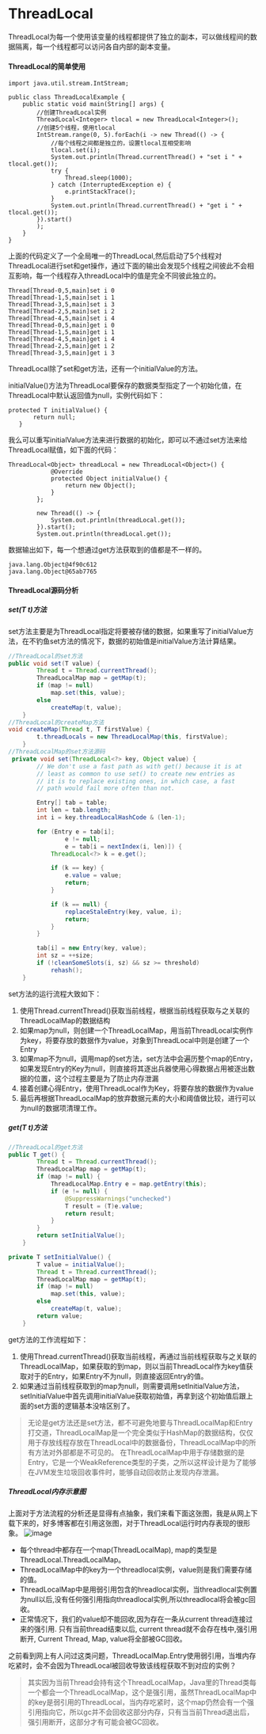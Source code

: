 # ThreadLocal

ThreadLocal为每一个使用该变量的线程都提供了独立的副本，可以做线程间的数据隔离，每一个线程都可以访问各自内部的副本变量。

#### ThreadLocal的简单使用
```
import java.util.stream.IntStream;

public class ThreadLocalExample {
	public static void main(String[] args) {
        //创建ThreadLocal实例
		ThreadLocal<Integer> tlocal = new ThreadLocal<Integer>(); 
        //创建5个线程，使用tlocal
		IntStream.range(0, 5).forEach(i -> new Thread(() -> {
            //每个线程之间都是独立的，设置tlocal互相受影响
			tlocal.set(i);
			System.out.println(Thread.currentThread() + "set i " + tlocal.get());
			try {
				Thread.sleep(1000);
			} catch (InterruptedException e) {
				e.printStackTrace();
			}
			System.out.println(Thread.currentThread() + "get i " + tlocal.get());
		}).start()
		);
	}
}
```
上面的代码定义了一个全局唯一的ThreadLocal<Integer>,然后启动了5个线程对ThreadLocal进行set和get操作，通过下面的输出会发现5个线程之间彼此不会相互影响，每一个线程存入threadLocal中的值是完全不同彼此独立的。
```
Thread[Thread-0,5,main]set i 0
Thread[Thread-1,5,main]set i 1
Thread[Thread-3,5,main]set i 3
Thread[Thread-2,5,main]set i 2
Thread[Thread-4,5,main]set i 4
Thread[Thread-0,5,main]get i 0
Thread[Thread-1,5,main]get i 1
Thread[Thread-4,5,main]get i 4
Thread[Thread-2,5,main]get i 2
Thread[Thread-3,5,main]get i 3
```
 ThreadLocal除了set和get方法，还有一个initialValue的方法。

 initialValue()方法为ThreadLocal要保存的数据类型指定了一个初始化值，在ThreadLocal中默认返回值为null，实例代码如下：
 ```
 protected T initialValue() {
        return null;
    }
 ```
我么可以重写initialValue方法来进行数据的初始化，即可以不通过set方法来给ThreadLocal赋值，如下面的代码：
```
ThreadLocal<Object> threadLocal = new ThreadLocal<Object>() {
			@Override
			protected Object initialValue() {
				return new Object();
			}
		};
		
		new Thread(() -> {
			System.out.println(threadLocal.get());
		}).start();
		System.out.println(threadLocal.get());
```
数据输出如下，每一个想通过get方法获取到的值都是不一样的。
```
java.lang.Object@4f90c612
java.lang.Object@65ab7765
```

#### ThreadLocal源码分析

##### set(T t)方法
set方法主要是为ThreadLocal指定将要被存储的数据，如果重写了initialValue方法，在不钓鱼set方法的情况下，数据的初始值是initialValue方法计算结果。
```java
//ThreadLocal的set方法
public void set(T value) {
        Thread t = Thread.currentThread();
        ThreadLocalMap map = getMap(t);
        if (map != null)
            map.set(this, value);
        else
            createMap(t, value);
    }
//ThreadLocal的createMap方法
void createMap(Thread t, T firstValue) {
        t.threadLocals = new ThreadLocalMap(this, firstValue);
    }
//ThreadLocalMap的set方法源码
 private void set(ThreadLocal<?> key, Object value) {
        // We don't use a fast path as with get() because it is at
        // least as common to use set() to create new entries as
        // it is to replace existing ones, in which case, a fast
        // path would fail more often than not.

        Entry[] tab = table;
        int len = tab.length;
        int i = key.threadLocalHashCode & (len-1);

        for (Entry e = tab[i];
                e != null;
                e = tab[i = nextIndex(i, len)]) {
            ThreadLocal<?> k = e.get();

            if (k == key) {
                e.value = value;
                return;
            }

            if (k == null) {
                replaceStaleEntry(key, value, i);
                return;
            }
        }

        tab[i] = new Entry(key, value);
        int sz = ++size;
        if (!cleanSomeSlots(i, sz) && sz >= threshold)
            rehash();
    }
```
set方法的运行流程大致如下：
1. 使用Thread.currentThread()获取当前线程，根据当前线程获取与之关联的ThreadLocalMap的数据结构
2. 如果map为null，则创建一个ThreadLocalMap，用当前ThreadLocal实例作为key，将要存放的数据作为value，对象到ThreadLocal中则是创建了一个Entry
3. 如果map不为null，调用map的set方法，set方法中会遍历整个map的Entry，如果发现Entry的Key为null，则直接将其逐出兵器使用心得数据占用被逐出数据的位置，这个过程主要是为了防止内存泄漏
4. 接着创建心得Entry，使用ThreadLocal作为Key，将要存放的数据作为value
5. 最后再根据ThreadLocalMap的放弃数据元素的大小和阈值做比较，进行可以为null的数据项清理工作。

##### get(T t)方法
```java
//ThreadLocal的get方法
public T get() {
        Thread t = Thread.currentThread();
        ThreadLocalMap map = getMap(t);
        if (map != null) {
            ThreadLocalMap.Entry e = map.getEntry(this);
            if (e != null) {
                @SuppressWarnings("unchecked")
                T result = (T)e.value;
                return result;
            }
        }
        return setInitialValue();
    }

private T setInitialValue() {
        T value = initialValue();
        Thread t = Thread.currentThread();
        ThreadLocalMap map = getMap(t);
        if (map != null)
            map.set(this, value);
        else
            createMap(t, value);
        return value;
    }
```
get方法的工作流程如下：
1.  使用Thread.currentThread()获取当前线程，再通过当前线程获取与之关联的ThreadLocalMap，如果获取的到map，则以当前ThreadLocal作为key值获取对于的Entry，如果Entry不为null，则直接返回Entry的值。
2.  如果通过当前线程获取到的map为null，则需要调用setInitialValue方法，setInitialValue中首先调用initialValue获取初始值，再拿到这个初始值后跟上面的set方面的逻辑基本没啥区别了。

> 无论是get方法还是set方法，都不可避免地要与ThreadLocalMap和Entry打交道，ThreadLocalMap是一个完全类似于HashMap的数据结构，仅仅用于存放线程存放在ThreadLocal中的数据备份，ThreadLocalMap中的所有方法对外部都是不可见的。
> 在ThreadLocalMap中用于存储数据的是Entry，它是一个WeakReference类型的子类，之所以这样设计是为了能够在JVM发生垃圾回收事件时，能够自动回收防止发现内存泄漏。

##### ThreadLocal内存示意图
上面对于方法流程的分析还是显得有点抽象，我们来看下面这张图，我是从网上下载下来的，好多博客都在引用这张图，对于ThreadLocal运行时内存表现的很形象。
![image](../img/ThreadLocal.webp)

- 每个thread中都存在一个map(ThreadLocalMap), map的类型是ThreadLocal.ThreadLocalMap。
- ThreadLocalMap中的key为一个threadlocal实例，value则是我们需要存储的值。
- ThreadLocalMap中是用弱引用包含的hreadlocal实例，当threadlocal实例置为null以后,没有任何强引用指向threadlocal实例,所以threadlocal将会被gc回收。
- 正常情况下，我们的value却不能回收,因为存在一条从current thread连接过来的强引用. 只有当前thread结束以后, current thread就不会存在栈中,强引用断开, Current Thread, Map, value将全部被GC回收。

之前看到网上有人问过这类问题，ThreadLocalMap.Entry使用弱引用，当堆内存吃紧时，会不会因为ThreadLocal被回收导致该线程获取不到对应的实例？
> 其实因为当前Thread会持有这个ThreadLocalMap，Java里的Thread类每一个都会一个ThreadLocalMap，这个是强引用，虽然ThreadLocalMap中的key是弱引用的ThreadLocal，当内存吃紧时，这个map仍然会有一个强引用指向它，所以gc并不会回收这部分内存，只有当当前Thread退出后，强引用断开，这部分才有可能会被GC回收。